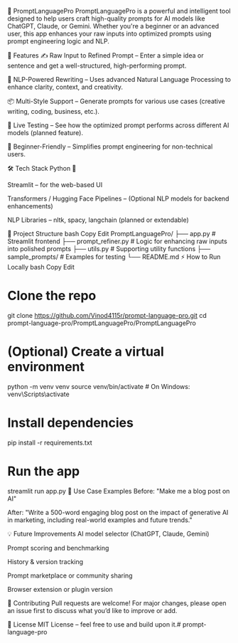 
🧠 PromptLanguagePro
PromptLanguagePro is a powerful and intelligent tool designed to help users craft high-quality prompts for AI models like ChatGPT, Claude, or Gemini. Whether you're a beginner or an advanced user, this app enhances your raw inputs into optimized prompts using prompt engineering logic and NLP.

🚀 Features
✍️ Raw Input to Refined Prompt – Enter a simple idea or sentence and get a well-structured, high-performing prompt.

🤖 NLP-Powered Rewriting – Uses advanced Natural Language Processing to enhance clarity, context, and creativity.

📦 Multi-Style Support – Generate prompts for various use cases (creative writing, coding, business, etc.).

🧪 Live Testing – See how the optimized prompt performs across different AI models (planned feature).

🎯 Beginner-Friendly – Simplifies prompt engineering for non-technical users.

🛠️ Tech Stack
Python 🐍

Streamlit – for the web-based UI

Transformers / Hugging Face Pipelines – (Optional NLP models for backend enhancements)

NLP Libraries – nltk, spacy, langchain (planned or extendable)

📂 Project Structure
bash
Copy
Edit
PromptLanguagePro/
├── app.py                 # Streamlit frontend
├── prompt_refiner.py      # Logic for enhancing raw inputs into polished prompts
├── utils.py               # Supporting utility functions
├── sample_prompts/        # Examples for testing
└── README.md
⚡ How to Run Locally
bash
Copy
Edit
# Clone the repo
git clone https://github.com/Vinod4115r/prompt-language-pro.git
cd prompt-language-pro/PromptLanguagePro/PromptLanguagePro

# (Optional) Create a virtual environment
python -m venv venv
source venv/bin/activate  # On Windows: venv\Scripts\activate

# Install dependencies
pip install -r requirements.txt

# Run the app
streamlit run app.py
🧠 Use Case Examples
Before: "Make me a blog post on AI"

After:
"Write a 500-word engaging blog post on the impact of generative AI in marketing, including real-world examples and future trends."

💡 Future Improvements
AI model selector (ChatGPT, Claude, Gemini)

Prompt scoring and benchmarking

History & version tracking

Prompt marketplace or community sharing

Browser extension or plugin version

🤝 Contributing
Pull requests are welcome! For major changes, please open an issue first to discuss what you’d like to improve or add.

📜 License
MIT License – feel free to use and build upon it.# prompt-language-pro
